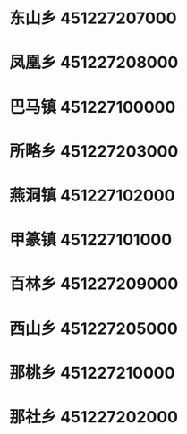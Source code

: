 # 东山乡 451227207000
# 凤凰乡 451227208000
# 巴马镇 451227100000
# 所略乡 451227203000
# 燕洞镇 451227102000
# 甲篆镇 451227101000
# 百林乡 451227209000
# 西山乡 451227205000
# 那桃乡 451227210000
# 那社乡 451227202000
